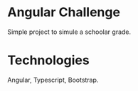 # Angular Challenge

Simple project to simule a schoolar grade.

# Technologies

Angular, Typescript, Bootstrap.
